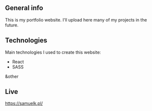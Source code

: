 ## General info
This is my portfolio website. I'll upload here many of my projects in the future.
	
## Technologies
Main technologies I used to create this website:
* React
* SASS

&other
	
## Live
https://samuelk.pl/
